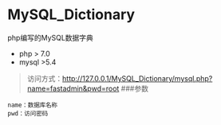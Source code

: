 # MySQL_Dictionary
php编写的MySQL数据字典
* php > 7.0
* mysql >5.4
> 访问方式：http://127.0.0.1/MySQL_Dictionary/mysql.php?name=fastadmin&pwd=root
###参数
```
name：数据库名称
pwd：访问密码
```
